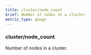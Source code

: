 ```yaml
---
title: cluster/node_count
brief: Number of nodes in a cluster.
metric_type: gauge
---
```

### cluster/node_count

Number of nodes in a cluster.